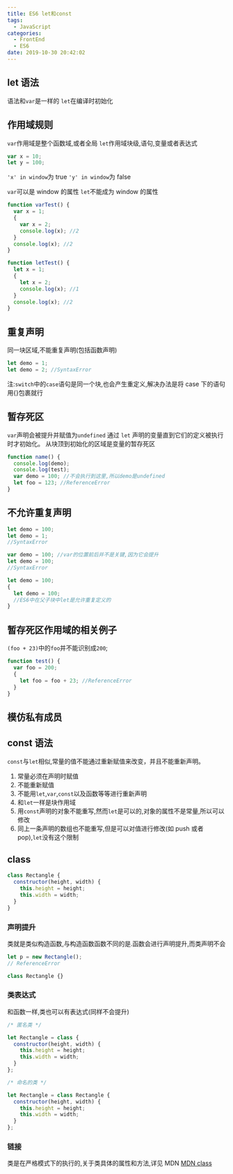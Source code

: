 ```yaml
---
title: ES6 let和const
tags:
  - JavaScript
categories:
  - FrontEnd
  - ES6
date: 2019-10-30 20:42:02
---
```


## let 语法

语法和`var`是一样的
`let`在编译时初始化

## 作用域规则

`var`作用域是整个函数域,或者全局
`let`作用域块级,语句,变量或者表达式

```javascript
var x = 10;
let y = 100;
```

`'x' in window`为 true
`'y' in window`为 false

`var`可以是 window 的属性
`let`不能成为 window 的属性

```javascript
function varTest() {
  var x = 1;
  {
    var x = 2;
    console.log(x); //2
  }
  console.log(x); //2
}

function letTest() {
  let x = 1;
  {
    let x = 2;
    console.log(x); //1
  }
  console.log(x); //2
}
```

## 重复声明

同一块区域,不能重复声明(包括函数声明)

```javascript
let demo = 1;
let demo = 2; //SyntaxError
```

注:`switch`中的`case`语句是同一个块,也会产生重定义,解决办法是将 case 下的语句用{}包裹就行

## 暂存死区

`var`声明会被提升并赋值为`undefined`
通过 `let` 声明的变量直到它们的定义被执行时才初始化。
从块顶到初始化的区域是变量的暂存死区

```javascript
function name() {
  console.log(demo);
  console.log(test);
  var demo = 100; //不会执行到这里,所以demo是undefined
  let foo = 123; //ReferenceError
}
```

## 不允许重复声明

```javascript
let demo = 100;
let demo = 1;
//SyntaxError

var demo = 100; //var的位置前后并不是关键,因为它会提升
let demo = 100;
//SyntaxError

let demo = 100;
{
  let demo = 100;
  //ES6中在父子块中let是允许重复定义的
}
```

## 暂存死区作用域的相关例子

`(foo + 23)`中的`foo`并不能识别成`200`;

```javascript
function test() {
  var foo = 200;
  {
    let foo = foo + 23; //ReferenceError
  }
}
```

## 模仿私有成员

## const 语法

`const`与`let`相似,常量的值不能通过重新赋值来改变，并且不能重新声明。

1. 常量必须在声明时赋值
2. 不能重新赋值
3. 不能用`let`,`var`,`const`以及函数等等进行重新声明
4. 和`let`一样是块作用域
5. 用`const`声明的对象不能重写,然而`let`是可以的,对象的属性不是常量,所以可以修改
6. 同上一条声明的数组也不能重写,但是可以对值进行修改(如 push 或者 pop),`let`没有这个限制

## class

```javascript
class Rectangle {
  constructor(height, width) {
    this.height = height;
    this.width = width;
  }
}
```

### 声明提升

类就是类似构造函数,与构造函数函数不同的是.函数会进行声明提升,而类声明不会

```javascript
let p = new Rectangle();
// ReferenceError

class Rectangle {}
```

### 类表达式

和函数一样,类也可以有表达式(同样不会提升)

```javascript
/* 匿名类 */

let Rectangle = class {
  constructor(height, width) {
    this.height = height;
    this.width = width;
  }
};

/* 命名的类 */

let Rectangle = class Rectangle {
  constructor(height, width) {
    this.height = height;
    this.width = width;
  }
};
```

### 链接

类是在严格模式下的执行的,关于类具体的属性和方法,详见 MDN
[MDN class](https://developer.mozilla.org/zh-CN/docs/Web/JavaScript/Reference/Classes)
